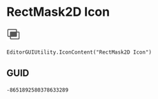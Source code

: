 # RectMask2D Icon
![](/img/RectMask2D%20Icon.png)

``` CSharp
EditorGUIUtility.IconContent("RectMask2D Icon")
```
## GUID
```
-8651892580378633289
```
